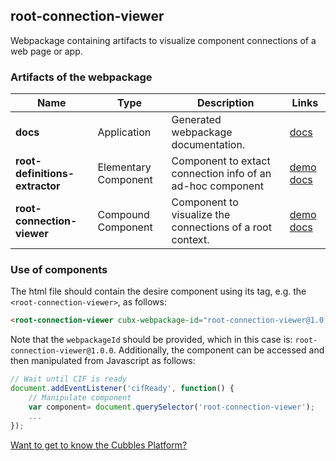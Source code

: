 ## root-connection-viewer
Webpackage containing artifacts to visualize component connections of a web page or app.
### Artifacts of the webpackage
| Name | Type | Description | Links |
|---|---|---|---|
| **docs** | Application | Generated webpackage documentation. | [docs](https://cubbles.world/sandbox/root-connection-viewer@1.0.0/docs/index.html)  |
| **root-definitions-extractor** | Elementary Component | Component to extact connection info of an ad-hoc component | [demo](https://cubbles.world/sandbox/root-connection-viewer@1.0.0/root-definitions-extractor/demo/index.html) [docs](https://cubbles.world/sandbox/root-connection-viewer@1.0.0/root-definitions-extractor/docs/index.html)  |
| **root-connection-viewer** | Compound Component | Component to visualize the connections of a root context. | [demo](https://cubbles.world/sandbox/root-connection-viewer@1.0.0/root-connection-viewer/demo/index.html) [docs](https://cubbles.world/sandbox/root-connection-viewer@1.0.0/root-connection-viewer/docs/index.html)  |
### Use of components
The html file should contain the desire component using its tag, e.g. the `<root-connection-viewer>`, as follows:
```html
<root-connection-viewer cubx-webpackage-id="root-connection-viewer@1.0.0"></root-connection-viewer>
```
Note that the `webpackageId` should be provided, which in this case is: `root-connection-viewer@1.0.0`.
Additionally, the component can be accessed and then manipulated from Javascript as follows:
```javascript
// Wait until CIF is ready
document.addEventListener('cifReady', function() {
	// Manipulate component
	var component= document.querySelector('root-connection-viewer');
	...
});
```
[Want to get to know the Cubbles Platform?](https://cubbles.github.io)
